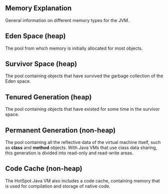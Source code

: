## Memory Explanation
General information on different memory types for the JVM.


## Eden Space (heap)
The pool from which memory is initially allocated for most objects.

## Survivor Space (heap)
The pool containing objects that have survived the garbage collection of the Eden space.

## Tenured Generation (heap)
The pool containing objects that have existed for some time in the survivor space.

## Permanent Generation (non-heap)
The pool containing all the reflective data of the virtual machine itself, such as **class** and **method** objects. 
With Java VMs that use class data sharing, this generation is divided into read-only and read-write areas.

## Code Cache (non-heap)
The HotSpot Java VM also includes a code cache, containing memory that is used for compilation and storage of native code.
